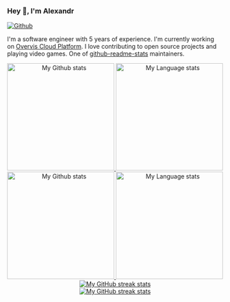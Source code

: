 ### Hey 👋, I'm Alexandr

[![Github](https://img.shields.io/github/followers/qwerty541?label=Follow&style=social)](https://github.com/qwerty541)

I'm a software engineer with 5 years of experience. I'm currently working on [Overvis Cloud Platform](https://www.overvis.com/). I love contributing to open source projects and playing video games. One of [github-readme-stats](https://github.com/anuraghazra/github-readme-stats) maintainers.

<!-- GRS (Light Mode) -->
<div align="center"> 
  <a href="https://github.com/qwerty541#gh-light-mode-only">
    <img
      src="https://github-readme-stats-steel-omega.vercel.app/api?username=qwerty541&show_icons=true&include_all_commits=true&hide_border=true&number_format=long&rank_icon=percentile&show=reviews,discussions_started,discussions_answered#gh-light-mode-only"
      alt="My Github stats"
      height="250"
    />
  </a>
  <a href="https://github.com/qwerty541#gh-light-mode-only">
    <img
      src="https://github-readme-stats-steel-omega.vercel.app/api/top-langs/?username=qwerty541&layout=compact&hide_border=true&langs_count=10#gh-light-mode-only"
      alt="My Language stats"
      height="250"
    />
  </a>
</div>

<!-- GRS (Dark Mode) -->
<div align="center"> 
  <a href="https://github.com/qwerty541#gh-dark-mode-only">
    <img
      src="https://github-readme-stats-steel-omega.vercel.app/api?username=qwerty541&show_icons=true&include_all_commits=true&icon_color=2d77dc&title_color=2d77dc&text_color=ffffff&bg_color=0d1117&hide_border=true&number_format=long&rank_icon=percentile&show=reviews,discussions_started,discussions_answered#gh-dark-mode-only"
      alt="My Github stats"
      height="250"
    />
  </a>
  <a href="https://github.com/qwerty541#gh-dark-mode-only">
    <img
      src="https://github-readme-stats-steel-omega.vercel.app/api/top-langs/?username=qwerty541&layout=compact&icon_color=2d77dc&title_color=2d77dc&text_color=ffffff&bg_color=0d1117&hide_border=true&langs_count=10#gh-dark-mode-only"
      alt="My Language stats"
      height="250"
    />
  </a>
</div>

<!-- Streal stats (Light mode) -->
<div align="center">
  <a href="https://github.com/qwerty541#gh-light-mode-only">
    <img
       src="https://streak-stats.demolab.com/?user=qwerty541&locale=en&type=svg&hide_border=true&fire=2d77dc&ring=2d77dc&currStreakLabel=000000"
       alt="My GitHub streak stats"
     />
  </a>
</div>


<!-- Streal stats (Dark mode) -->
<div align="center">
  <a href="https://github.com/qwerty541#gh-dark-mode-only">
    <img
       src="https://streak-stats.demolab.com/?user=qwerty541&background=0d1117&currStreakNum=ffffff&sideNums=ffffff&currStreakLabel=ffffff&sideLabels=ffffff&dates=ffffff&fire=2d77dc&ring=2d77dc&locale=en&type=svg&hide_border=true"
       alt="My GitHub streak stats"
     />
  </a>
</div>
